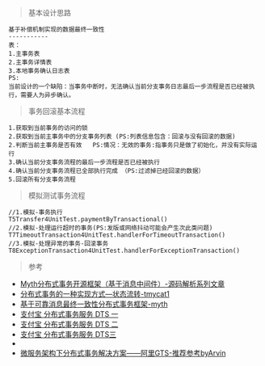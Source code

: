 
> 基本设计思路
```
基于补偿机制实现的数据最终一致性
-----------
表：
1.主事务表
2.主事务详情表
3.本地事务确认日志表
PS:
当前设计的一个缺陷：当事务中断时，无法确认当前分支事务日志最后一步流程是否已经被执行，需要人为异步确认。
```
> 事务回滚基本流程
```
1.获取到当前事务的访问的锁
2.获取到当前主事务中的分支事务列表 (PS:列表信息包含：回滚与没有回滚的数据)
2.判断当前主事务是否有效   PS:情况：无效的事务:指事务只是做了初始化，并没有实际运行
3.确认当前分支事务流程的最后一步流程是否已经被执行
4.确认当前分支事务流程已全部执行完成 （PS:过滤掉已经回滚的数据）
5.回滚所有分支事务流程
```
> 模拟测试事务流程
```
//1.模拟-事务执行
T5Transfer4UnitTest.paymentByTransactional()
//2.模拟-处理运行超时的事务(PS:发版或网络抖动可能会产生次此类问题)
T7TimeoutTransaction4UnitTest.handlerForTimeoutTransaction()
//3.模拟-处理异常的事务-回滚事务
T8ExceptionTransaction4UnitTest.handlerForExceptionTransaction()
```

> 参考
- [Myth分布式事务开源框架（基于消息中间件）-源码解析系列文章](https://juejin.im/post/5a5c63986fb9a01cb64ec517)
- [分布式事务的一种实现方式—状态流转-tmycat1](https://github.com/yu199195/tmycat1)
- [基于可靠消息最终一致性分布式事务框架-myth](https://github.com/yu199195/myth)
- [支付宝 分布式事务服务 DTS 一](https://blog.csdn.net/qq_27384769/article/details/79303744)
- [支付宝 分布式事务服务 DTS 二](https://blog.csdn.net/qq_27384769/article/details/79303942)
- [支付宝 分布式事务服务 DTS三](https://blog.csdn.net/qq_27384769/article/details/79304017)
- []()
- [微服务架构下分布式事务解决方案——阿里GTS-推荐参考byArvin](https://www.cnblogs.com/jiangyu666/p/8522547.html)